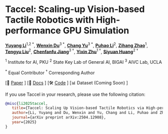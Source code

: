 # Taccel: Scaling-up Vision-based Tactile Robotics with High-performance GPU Simulation

[**Yuyang Li**](https://yuyangli.com)<sup>1,2 *</sup>,
[**Wenxin Du**](https://dwxrycb123.github.io/)<sup>3 *</sup>,
[**Chang Yu**](https://changyu.io/)<sup>3 *</sup>,
[**Puhao Li**](https://xiaoyao-li.github.io)<sup>2</sup>,
[**Zihang Zhao**](https://zihangzhao.com/)<sup>1</sup>,
[**Tengyu Liu**](https://tengyu.ai)<sup>2</sup>,
[**Chenfanfu Jiang**](https://www.math.ucla.edu/~cffjiang/)<sup>3 †</sup>,
[**Yixin Zhu**](https://yzhu.io)<sup>1 †</sup>,
[**Siyuan Huang**](https://siyuanhuang.com)<sup>2 †</sup>

<sup>1</sup> Institute for AI, PKU
<sup>2</sup> State Key Lab of General AI, BIGAI
<sup>3</sup> AIVC Lab, UCLA

<sup>*</sup> Equal Contributor
<sup>†</sup> Corresponding Author


[📄 [Paper](https://taccel-simulator.github.io/assets/taccel-paper.pdf) ]
[📘 [Docs](https://taccel-simulator.github.io) ]
[🛠️ [Code](https://github.com/Taccel-Simulator/Taccel) ]
[📊 Dataset (Coming Soon)  ]

If you use Taccel in your research, please use the following citation:

```bibtex
@misc{li2025taccel,
   title={Taccel: Scaling Up Vision-based Tactile Robotics via High-performance GPU Simulation},
   author={Li, Yuyang and Du, Wenxin and Yu, Chang and Li, Puhao and Zhao, Zihang and Liu, Tengyu and Jiang, Chenfanfu and Zhu, Yixin and Huang, Siyuan},
   journal={arXiv preprint arXiv:2504.12908},
   year={2025}
}
```
